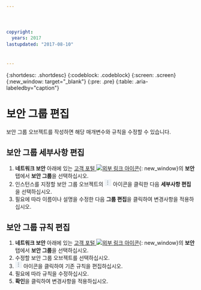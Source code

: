 ```yaml
---



copyright:
  years: 2017
lastupdated: "2017-08-10"


---
```


{:shortdesc: .shortdesc}
{:codeblock: .codeblock}
{:screen: .screen}
{:new_window: target="_blank"}
{:pre: .pre}
{:table: .aria-labeledby="caption"}

# 보안 그룹 편집

보안 그룹 오브젝트를 작성하면 해당 매개변수와 규칙을 수정할 수 있습니다.

## 보안 그룹 세부사항 편집

1. **네트워크 보안** 아래에 있는 [고객 포털 ![외부 링크 아이콘](../../icons/launch-glyph.svg "외부 링크 아이콘")](https://control.softlayer.com/){: new_window}의 **보안** 탭에서 **보안 그룹**을 선택하십시오.
2. 인스턴스를 지정할 보안 그룹 오브젝트의 ![추가 아이콘](./images/more_icon.jpg) 아이콘을 클릭한 다음 **세부사항 편집**을 선택하십시오.
3.	필요에 따라 이름이나 설명을 수정한 다음 **그룹 편집**을 클릭하여 변경사항을 적용하십시오.

## 보안 그룹 규칙 편집

1. **네트워크 보안** 아래에 있는 [고객 포털 ![외부 링크 아이콘](../../icons/launch-glyph.svg "외부 링크 아이콘")](https://control.softlayer.com/){: new_window}의 **보안** 탭에서 **보안 그룹**을 선택하십시오.
2.	수정할 보안 그룹 오브젝트를 선택하십시오.
3.	![추가 아이콘](./images/more_icon.jpg) 아이콘을 클릭하여 기존 규칙을 편집하십시오.
4.	필요에 따라 규칙을 수정하십시오.
5. **확인**을 클릭하여 변경사항을 적용하십시오.
